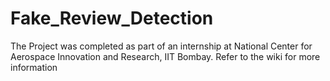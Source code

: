 # Fake_Review_Detection
The Project was completed as part of an internship at National Center for Aerospace Innovation and Research, IIT Bombay. Refer to the wiki for more information

